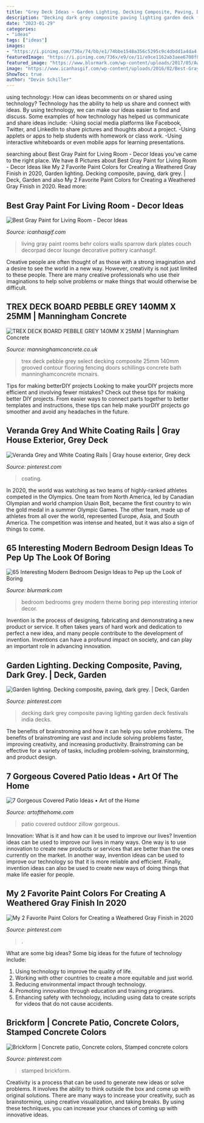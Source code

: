 ```yaml
---
title: "Grey Deck Ideas ~ Garden Lighting. Decking Composite, Paving, Dark Grey."
description: "Decking dark grey composite paving lighting garden deck festivals india decks"
date: "2023-01-29"
categories:
- "ideas"
tags: ["ideas"]
images:
- "https://i.pinimg.com/736x/74/bb/e1/74bbe1548a356c5295c9c4dbdd1a4da4--dark-grey-decking.jpg"
featuredImage: "https://i.pinimg.com/736x/e9/ce/11/e9ce1162ab3aee6708f8cf967c3753fb--patio.jpg"
featured_image: "https://www.blurmark.com/wp-content/uploads/2017/05/Awesome-Grey-Theme-Bedroom-Design.jpg"
image: "https://www.icanhasgif.com/wp-content/uploads/2016/02/Best-Gray-Paint-for-Living-Room.jpg"
ShowToc: true
author: "Devin Schiller"
---
```



using technology: How can ideas becomments on or shared using technology?
Technology has the ability to help us share and connect with ideas. By using technology, we can make our ideas easier to find and discuss. Some examples of how technology has helped us communicate and share ideas include: 
-Using social media platforms like Facebook, Twitter, and LinkedIn to share pictures and thoughts about a project. 
-Using applets or apps to help students with homework or class work. 
-Using interactive whiteboards or even mobile apps for learning presentations.

	

		
searching about Best Gray Paint for Living Room - Decor Ideas you've came to the right place. We have 8 Pictures about Best Gray Paint for Living Room - Decor Ideas like My 2 Favorite Paint Colors for Creating a Weathered Gray Finish in 2020, Garden lighting. Decking composite, paving, dark grey. | Deck, Garden and also My 2 Favorite Paint Colors for Creating a Weathered Gray Finish in 2020. Read more:
		
    
## Best Gray Paint For Living Room - Decor Ideas

<img loading=lazy src="https://www.icanhasgif.com/wp-content/uploads/2016/02/Best-Gray-Paint-for-Living-Room.jpg" onerror="this.onerror=null;this.src='https://tse1.mm.bing.net/th?id=OIP.ZT_XW4BT-A_aKxn95O3HJwHaE6&amp;pid=15.1';" alt="Best Gray Paint for Living Room - Decor Ideas">

_Source: icanhasgif.com_

>living gray paint rooms behr colors walls sparrow dark plates couch decorpad decor lounge decorative pottery icanhasgif. 

	

Creative people are often thought of as those with a strong imagination and a desire to see the world in a new way. However, creativity is not just limited to these people. There are many creative professionals who use their imaginations to help solve problems or make things that would otherwise be difficult.

    
## TREX DECK BOARD PEBBLE GREY 140MM X 25MM | Manningham Concrete

<img loading=lazy src="https://www.manninghamconcrete.co.uk/media/catalog/product/cache/1/image/1800x/040ec09b1e35df139433887a97daa66f/t/r/trex_deck_board_pebble_grey.jpg" onerror="this.onerror=null;this.src='https://tse3.mm.bing.net/th?id=OIP.Xz7nm-9RkOGNALUtq6Qg_AHaHa&amp;pid=15.1';" alt="TREX DECK BOARD PEBBLE GREY 140MM X 25MM | Manningham Concrete">

_Source: manninghamconcrete.co.uk_

>trex deck pebble grey select decking composite 25mm 140mm grooved contour flooring fencing doors schillings concrete bath manninghamconcrete mcnairs. 

	

Tips for making betterDIY projects
Looking to make yourDIY projects more efficient and involving fewer mistakes? Check out these tips for making better DIY projects. From easier ways to connect parts together to better templates and instructions, these tips can help make yourDIY projects go smoother and avoid any headaches in the future.

    
## Veranda Grey And White Coating Rails | Gray House Exterior, Grey Deck

<img loading=lazy src="https://i.pinimg.com/736x/7e/99/e2/7e99e2732eb85964c6de78eddf5fa873.jpg" onerror="this.onerror=null;this.src='https://tse1.mm.bing.net/th?id=OIP.CMelcfj0q1j1888K7UqiCAAAAA&amp;pid=15.1';" alt="Veranda Grey and White Coating Rails | Gray house exterior, Grey deck">

_Source: pinterest.com_

>coating. 

	

In 2020, the world was watching as two teams of highly-ranked athletes competed in the Olympics. One team from North America, led by Canadian Olympian and world champion Usain Bolt, became the first country to win the gold medal in a summer Olympic Games. The other team, made up of athletes from all over the world, represented Europe, Asia, and South America. The competition was intense and heated, but it was also a sign of things to come.

    
## 65 Interesting Modern Bedroom Design Ideas To Pep Up The Look Of Boring

<img loading=lazy src="https://www.blurmark.com/wp-content/uploads/2017/05/Awesome-Grey-Theme-Bedroom-Design.jpg" onerror="this.onerror=null;this.src='https://tse1.mm.bing.net/th?id=OIP.OvNN-z9MiSX8Pp96ZO8x2gHaHa&amp;pid=15.1';" alt="65 Interesting Modern Bedroom Design Ideas to Pep up the Look of Boring">

_Source: blurmark.com_

>bedroom bedrooms grey modern theme boring pep interesting interior decor. 

	

Invention is the process of designing, fabricating and demonstrating a new product or service. It often takes years of hard work and dedication to perfect a new idea, and many people contribute to the development of invention. Inventions can have a profound impact on society, and can play an important role in advancing innovation.

    
## Garden Lighting. Decking Composite, Paving, Dark Grey. | Deck, Garden

<img loading=lazy src="https://i.pinimg.com/736x/74/bb/e1/74bbe1548a356c5295c9c4dbdd1a4da4--dark-grey-decking.jpg" onerror="this.onerror=null;this.src='https://tse2.mm.bing.net/th?id=OIP.LOZW1Iui_0_SEqRsWUi7bADhEs&amp;pid=15.1';" alt="Garden lighting. Decking composite, paving, dark grey. | Deck, Garden">

_Source: pinterest.com_

>decking dark grey composite paving lighting garden deck festivals india decks. 

	

The benefits of brainstroming and how it can help you solve problems.
The benefits of brainstroming are vast and include solving problems faster, improving creativity, and increasing productivity. Brainstroming can be effective for a variety of tasks, including problem-solving, brainstorming, and product design.

    
## 7 Gorgeous Covered Patio Ideas • Art Of The Home

<img loading=lazy src="https://www.artofthehome.com/wp-content/uploads/2017/04/02-Outdoor-Covered-Patio-Ideas.jpg" onerror="this.onerror=null;this.src='https://tse2.mm.bing.net/th?id=OIP.SdXMi1I9a_JcB2e-G7aUiwHaLB&amp;pid=15.1';" alt="7 Gorgeous Covered Patio Ideas • Art of the Home">

_Source: artofthehome.com_

>patio covered outdoor zillow gorgeous. 

	

Innovation: What is it and how can it be used to improve our lives?
Invention ideas can be used to improve our lives in many ways. One way is to use innovation to create new products or services that are better than the ones currently on the market. In another way, invention ideas can be used to improve our technology so that it is more reliable and efficient. Finally, invention ideas can also be used to create new ways of doing things that make life easier for people.

    
## My 2 Favorite Paint Colors For Creating A Weathered Gray Finish In 2020

<img loading=lazy src="https://i.pinimg.com/736x/8d/0c/35/8d0c355386973323ee1169bd1049817b.jpg" onerror="this.onerror=null;this.src='https://tse3.mm.bing.net/th?id=OIP.8PKFU0CpB5Uf_oaxMw1TcQHaLH&amp;pid=15.1';" alt="My 2 Favorite Paint Colors for Creating a Weathered Gray Finish in 2020">

_Source: pinterest.com_

>. 

	

What are some big ideas?
Some big ideas for the future of technology include: 
1. Using technology to improve the quality of life. 
2. Working with other countries to create a more equitable and just world. 
3. Reducing environmental impact through technology. 
4. Promoting innovation through education and training programs. 
5. Enhancing safety with technology, including using data to create scripts for videos that do not cause accidents.

    
## Brickform | Concrete Patio, Concrete Colors, Stamped Concrete Colors

<img loading=lazy src="https://i.pinimg.com/736x/e9/ce/11/e9ce1162ab3aee6708f8cf967c3753fb--patio.jpg" onerror="this.onerror=null;this.src='https://tse2.mm.bing.net/th?id=OIP.OwLDDRjj-ZIBM-jrkNrhQwHaFi&amp;pid=15.1';" alt="Brickform | Concrete patio, Concrete colors, Stamped concrete colors">

_Source: pinterest.com_

>stamped brickform. 

	

Creativity is a process that can be used to generate new ideas or solve problems. It involves the ability to think outside the box and come up with original solutions. There are many ways to increase your creativity, such as brainstorming, using creative visualization, and taking breaks. By using these techniques, you can increase your chances of coming up with innovative ideas.

